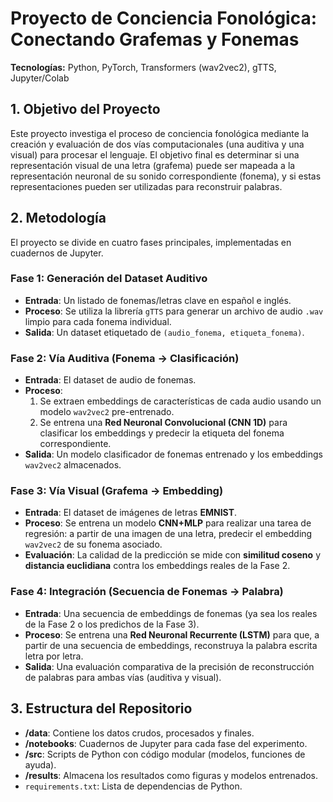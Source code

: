 # Proyecto de Conciencia Fonológica: Conectando Grafemas y Fonemas

**Tecnologías:** Python, PyTorch, Transformers (wav2vec2), gTTS, Jupyter/Colab

## 1. Objetivo del Proyecto

Este proyecto investiga el proceso de conciencia fonológica mediante la creación y evaluación de dos vías computacionales (una auditiva y una visual) para procesar el lenguaje. El objetivo final es determinar si una representación visual de una letra (grafema) puede ser mapeada a la representación neuronal de su sonido correspondiente (fonema), y si estas representaciones pueden ser utilizadas para reconstruir palabras.

## 2. Metodología

El proyecto se divide en cuatro fases principales, implementadas en cuadernos de Jupyter.

### Fase 1: Generación del Dataset Auditivo

- **Entrada**: Un listado de fonemas/letras clave en español e inglés.
- **Proceso**: Se utiliza la librería `gTTS` para generar un archivo de audio `.wav` limpio para cada fonema individual.
- **Salida**: Un dataset etiquetado de `(audio_fonema, etiqueta_fonema)`.

### Fase 2: Vía Auditiva (Fonema -> Clasificación)

- **Entrada**: El dataset de audio de fonemas.
- **Proceso**:
  1.  Se extraen embeddings de características de cada audio usando un modelo `wav2vec2` pre-entrenado.
  2.  Se entrena una **Red Neuronal Convolucional (CNN 1D)** para clasificar los embeddings y predecir la etiqueta del fonema correspondiente.
- **Salida**: Un modelo clasificador de fonemas entrenado y los embeddings `wav2vec2` almacenados.

### Fase 3: Vía Visual (Grafema -> Embedding)

- **Entrada**: El dataset de imágenes de letras **EMNIST**.
- **Proceso**: Se entrena un modelo **CNN+MLP** para realizar una tarea de regresión: a partir de una imagen de una letra, predecir el embedding `wav2vec2` de su fonema asociado.
- **Evaluación**: La calidad de la predicción se mide con **similitud coseno** y **distancia euclidiana** contra los embeddings reales de la Fase 2.

### Fase 4: Integración (Secuencia de Fonemas -> Palabra)

- **Entrada**: Una secuencia de embeddings de fonemas (ya sea los reales de la Fase 2 o los predichos de la Fase 3).
- **Proceso**: Se entrena una **Red Neuronal Recurrente (LSTM)** para que, a partir de una secuencia de embeddings, reconstruya la palabra escrita letra por letra.
- **Salida**: Una evaluación comparativa de la precisión de reconstrucción de palabras para ambas vías (auditiva y visual).

## 3. Estructura del Repositorio

- **/data**: Contiene los datos crudos, procesados y finales.
- **/notebooks**: Cuadernos de Jupyter para cada fase del experimento.
- **/src**: Scripts de Python con código modular (modelos, funciones de ayuda).
- **/results**: Almacena los resultados como figuras y modelos entrenados.
- `requirements.txt`: Lista de dependencias de Python.
